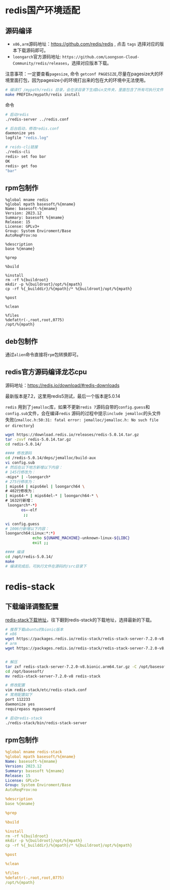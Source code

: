 # redis国产环境适配

## 源码编译

* `x86,arm`源码地址：https://github.com/redis/redis , 点击 `tags` 选择对应的版本下载源码即可。
* `loongarch`官方源码地址: `https://github.com/Loongson-Cloud-Community/redis/releases`，选择对应版本下载。

注意事项：一定要查看`pagesize`, 命令 `getconf PAGESIZE`,尽量在pagesize大的环境里面打包，因为pagesize小的环境打出来的包在大的环境中无法使用。

```bash
# 编译打 /mypath/redis 目录，会在该目录下生成bin文件夹，里面包含了所有可执行文件
make PREFIX=/mypath/redis install
```

命令

```bash
# 启动redis
./redis-server ../redis.conf

# 后台启动，修改redis.conf
daemonize yes
logfile "redis.log"

# reids-cli链接
./redis-cli
redis> set foo bar
OK
redis> get foo
"bar"
```

## rpm包制作

```text
%global mname redis
%global mpath basesoft/%{mname}
Name: basesoft-%{mname}
Version: 2023.12
Summary: basesoft %{mname}
Release: 15
License: GPLv3+
Group: System Enviroment/Base
AutoReqProv:no

%description
base %{mname}

%prep

%build

%install
rm -rf %{buildroot}
mkdir -p %{buildroot}/opt/%{mpath}
cp -rf %{_builddir}/%{mpath}/* %{buildroot}/opt/%{mpath}

%post

%clean

%files
%defattr(-,root,root,0775)
/opt/%{mpath}
```

## deb包制作

通过`alien`命令直接将`rpm`包转换即可。

## redis官方源码编译龙芯cpu

源码地址：https://redis.io/download/#redis-downloads 

最新版本是7.2，这里用redis5测试，最后一个版本是5.0.14

`redis` 用到了`jemalloc`库，如果不更新`redis 7`源码自带的`config.guess`和`config.sub`文件，会在编译`redis` 源码的过程中提示`include jemalloc`的头文件失败(`zmalloc.h:50:31: fatal error: jemalloc/jemalloc.h: No such file or directory`)

```bash
wget https://download.redis.io/releases/redis-5.0.14.tar.gz
tar -zxvf redis-5.0.14.tar.gz 
cd redis-5.0.14/

#### 修改源码
cd /redis-5.0.14/deps/jemalloc/build-aux
vi config.sub
# 然后在以下地方新增以下内容：
# 145行修改为：
-mips* | -loongarch* 
# 275行修改为：
| mips64 | mips64el | loongarch64 \
# 402行修改为：
| mips64-* | mips64el-* | loongarch64-* \
# 1632行新增：
 loongarch*-*)
       os=-elf
        ;;

vi config.guess
# 1006行新增以下内容：
loongarch64:Linux:*:*)
            echo ${UNAME_MACHINE}-unknown-linux-${LIBC}
            exit ;;

#### 编译
cd /opt/redis-5.0.14/
make
# 编译完成后，可执行文件在源码的/src目录下
```

# redis-stack

## 下载编译调整配置

[redis-stack下载地址](https://redis.io/download/)，往下翻到redis-stack的下载地址，选择最新的下载。

```bash
# 推荐下载ubuntu的bionic版本
# x86
wget https://packages.redis.io/redis-stack/redis-stack-server-7.2.0-v8.bionic.x86_64.tar.gz
# arm
wget https://packages.redis.io/redis-stack/redis-stack-server-7.2.0-v8.bionic.arm64.tar.gz


# 解压
tar zxf redis-stack-server-7.2.0-v8.bionic.arm64.tar.gz -C /opt/basesoft/
cd /opt/basesoft/
mv redis-stack-server-7.2.0-v8 redis-stack

# 修改配置
vim redis-stack/etc/redis-stack.conf
# 常用配置如下
port 112233
daemonize yes
requirepass mypassword

# 启动redis-stack
./redis-stack/bin/redis-stack-server
```

## rpm包制作

```yml
%global mname redis-stack
%global mpath basesoft/%{mname}
Name: basesoft-%{mname}
Version: 2023.12
Summary: basesoft %{mname}
Release: 15
License: GPLv3+
Group: System Enviroment/Base
AutoReqProv:no

%description
base %{mname}

%prep

%build

%install
rm -rf %{buildroot}
mkdir -p %{buildroot}/opt/%{mpath}
cp -rf %{_builddir}/%{mpath}/* %{buildroot}/opt/%{mpath}

%post

%clean

%files
%defattr(-,root,root,0775)
/opt/%{mpath}
```


